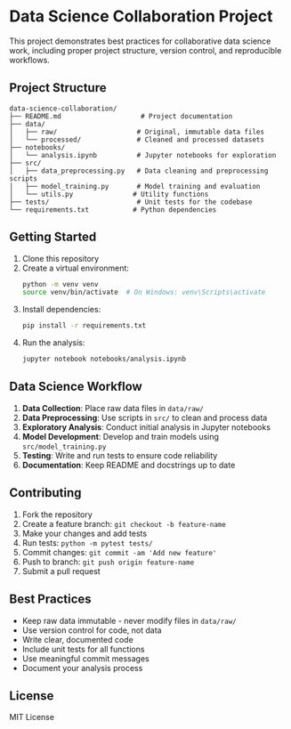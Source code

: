 # Data Science Collaboration Project

This project demonstrates best practices for collaborative data science work, including proper project structure, version control, and reproducible workflows.

## Project Structure

```
data-science-collaboration/
├── README.md                    # Project documentation
├── data/
│   ├── raw/                    # Original, immutable data files
│   └── processed/              # Cleaned and processed datasets
├── notebooks/
│   └── analysis.ipynb          # Jupyter notebooks for exploration
├── src/
│   ├── data_preprocessing.py   # Data cleaning and preprocessing scripts
│   ├── model_training.py       # Model training and evaluation
│   └── utils.py               # Utility functions
├── tests/                      # Unit tests for the codebase
└── requirements.txt           # Python dependencies
```

## Getting Started

1. Clone this repository
2. Create a virtual environment:
   ```bash
   python -m venv venv
   source venv/bin/activate  # On Windows: venv\Scripts\activate
   ```
3. Install dependencies:
   ```bash
   pip install -r requirements.txt
   ```
4. Run the analysis:
   ```bash
   jupyter notebook notebooks/analysis.ipynb
   ```

## Data Science Workflow

1. **Data Collection**: Place raw data files in `data/raw/`
2. **Data Preprocessing**: Use scripts in `src/` to clean and process data
3. **Exploratory Analysis**: Conduct initial analysis in Jupyter notebooks
4. **Model Development**: Develop and train models using `src/model_training.py`
5. **Testing**: Write and run tests to ensure code reliability
6. **Documentation**: Keep README and docstrings up to date

## Contributing

1. Fork the repository
2. Create a feature branch: `git checkout -b feature-name`
3. Make your changes and add tests
4. Run tests: `python -m pytest tests/`
5. Commit changes: `git commit -am 'Add new feature'`
6. Push to branch: `git push origin feature-name`
7. Submit a pull request

## Best Practices

- Keep raw data immutable - never modify files in `data/raw/`
- Use version control for code, not data
- Write clear, documented code
- Include unit tests for all functions
- Use meaningful commit messages
- Document your analysis process

## License

MIT License
